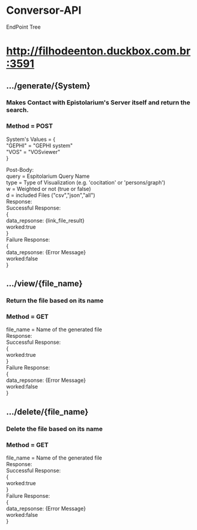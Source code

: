 # Conversor-API

EndPoint Tree

# http://filhodeenton.duckbox.com.br:3591

## .../generate/{System}
### Makes Contact with Epistolarium's Server itself and return the search.
### Method = POST

System's Values = {
<br>
"GEPHI" = "GEPHI system"
<br>
"VOS" = "VOSviewer"
<br>
} 

Post-Body:
<br>
query = Espitolarium Query Name
<br>
type = Type of Visualization (e.g. 'cocitation' or 'persons/graph')
<br>
w = Weighted or not (true or false)
<br>
d = included Files ("csv","json","all")
<br>
Response:
<br>
Successful Response:
<br>
{
<br>
data_repsonse: {link_file_result}
<br>
worked:true
<br>
}
<br>
Failure Response:
<br>
{
<br>
data_repsonse: {Error Message}
<br>
worked:false
<br>
}


## .../view/{file_name}
### Return the file based on its name
### Method = GET

file_name = Name of the generated file
<br>
Response:
<br>
Successful Response:
<br>
{
<br>
worked:true
<br>
}
<br>
Failure Response:
<br>
{
<br>
data_repsonse: {Error Message}
<br>
worked:false
<br>
}

## .../delete/{file_name}
### Delete the file based on its name
### Method = GET

file_name = Name of the generated file
<br>
Response:
<br>
Successful Response:
<br>
{
<br>
worked:true
<br>
}
<br>
Failure Response:
<br>
{
<br>
data_repsonse: {Error Message}
<br>
worked:false
<br>
}
